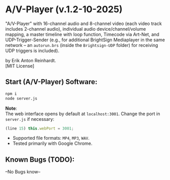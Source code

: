 # A/V-Player (v.1.2-10-2025)

"A/V-Player" with 16-channel audio and 8-channel video (each video track includes 2-channel audio), individual audio device/channel/volume mapping, a master timeline with loop function, Timecode via Art-Net, and UDP-Trigger-Sender (e.g., for additional BrightSign Mediaplayer in the same network – an `autorun.brs` (inside the `Brightsign-UDP` folder) for receiving UDP triggers is included).

by Erik Anton Reinhardt.<br>
[MIT License]

## Start (A/V-Player) Software:

```bash
npm i
node server.js
```

**Note**: <br> 
The web interface opens by default at `localhost:3001`. Change the port in `server.js` if necessary:
```js
(line 15) this.webPort = 3001;
```
- Supported file formats: `MP4`, `MP3`, `WAV`.
- Tested primarily with Google Chrome.

## Known Bugs (TODO):

–No Bugs know–
